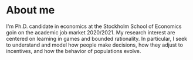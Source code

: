 # About me

I'm Ph.D. candidate in economics at the Stockholm School of Economics goin on the academic job market 2020/2021. My research interest are centered on learning in games and bounded rationality. In particular, I seek to understand and model how people make decisions, how they adjust to incentives, and how the behavior of populations evolve.  
